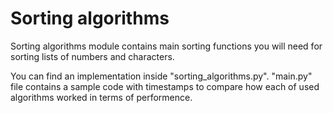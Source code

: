 # Sorting algorithms
Sorting algorithms module contains main sorting functions you will need for sorting lists of numbers and characters.

You can find an implementation inside "sorting_algorithms.py".
"main.py" file contains a sample code with timestamps to compare how each of used algorithms worked in terms of performence.
